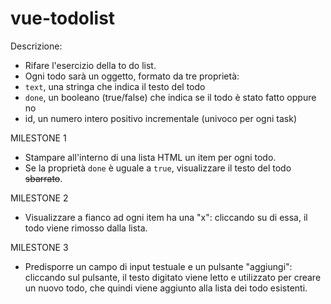 # vue-todolist
Descrizione:
- Rifare l'esercizio della to do list.
- Ogni todo sarà un oggetto, formato da tre proprietà:
-  `text`, una stringa che indica il testo del todo
- `done`, un booleano (true/false) che indica se il todo è stato fatto oppure no
-   id, un numero intero positivo incrementale  (univoco per ogni task)

MILESTONE 1
- Stampare all'interno di una lista HTML un item per ogni todo.
- Se la proprietà `done` è uguale a `true`, visualizzare il testo del todo ~~sbarrato~~.

MILESTONE 2
- Visualizzare a fianco ad ogni item ha una "x": cliccando su di essa, il todo viene rimosso dalla lista.

MILESTONE 3
- Predisporre un campo di input testuale e un pulsante "aggiungi": cliccando sul pulsante, il testo digitato viene letto e utilizzato per creare un nuovo todo, che quindi viene aggiunto alla lista dei todo esistenti.
